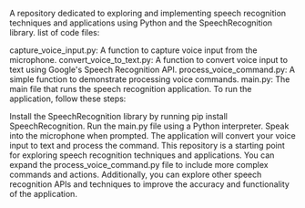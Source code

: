  A repository dedicated to exploring and implementing speech recognition techniques and applications using Python and the SpeechRecognition library. list of code files:

capture_voice_input.py: A function to capture voice input from the microphone.
convert_voice_to_text.py: A function to convert voice input to text using Google's Speech Recognition API.
process_voice_command.py: A simple function to demonstrate processing voice commands.
main.py: The main file that runs the speech recognition application.
To run the application, follow these steps:

Install the SpeechRecognition library by running pip install SpeechRecognition.
Run the main.py file using a Python interpreter.
Speak into the microphone when prompted.
The application will convert your voice input to text and process the command.
This repository is a starting point for exploring speech recognition techniques and applications. You can expand the process_voice_command.py file to include more complex commands and actions. Additionally, you can explore other speech recognition APIs and techniques to improve the accuracy and functionality of the application.
